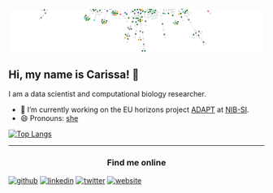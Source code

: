 ![](https://github.com/carissableker/carissableker/blob/master/header-t.png)

## Hi, my name is Carissa! 👋
I am a data scientist and computational biology researcher. 


- 🔭 I’m currently working on the EU horizons project [ADAPT](https://adapt.univie.ac.at/) at [NIB-SI](https://github.com/NIB-SI). 
- 😄 Pronouns: [she](https://www.mypronouns.org/she-her) 

[![Top Langs](https://github-readme-stats.vercel.app/api/top-langs/?username=carissableker)](https://github.com/anuraghazra/github-readme-stats)



---


### <center>Find me online </center>
[<img src='https://cdn.jsdelivr.net/npm/simple-icons@3.0.1/icons/github.svg' alt='github' height='40'>](https://github.com/carissableker)
[<img src='https://cdn.jsdelivr.net/npm/simple-icons@3.0.1/icons/linkedin.svg' alt='linkedin' height='40'>](https://www.linkedin.com/in/carissa-bleker/)
[<img src='https://cdn.jsdelivr.net/npm/simple-icons@3.0.1/icons/twitter.svg' alt='twitter' height='40'>](https://twitter.com/BlekerCarissa)
[<img src='https://cdn.jsdelivr.net/npm/simple-icons@3.0.1/icons/icloud.svg' alt='website' height='40'>](https://carissableker.github.io/)
